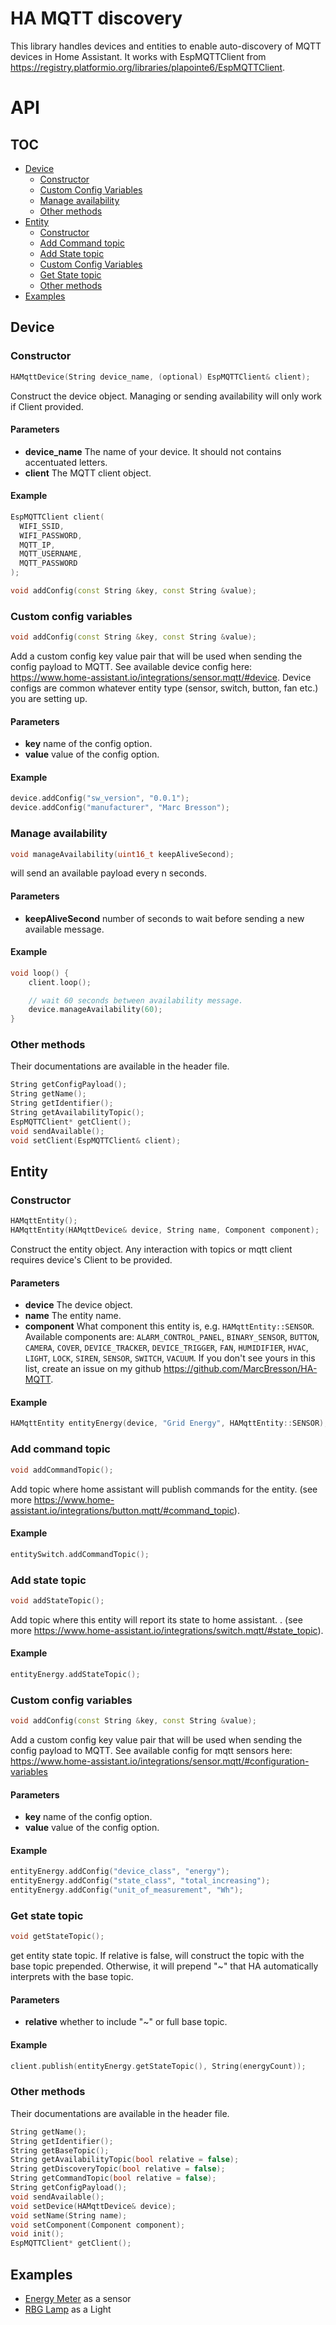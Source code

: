# HA MQTT discovery

This library handles devices and entities to enable auto-discovery of MQTT devices in Home Assistant. It works with EspMQTTClient from https://registry.platformio.org/libraries/plapointe6/EspMQTTClient.

# API

## TOC

- [Device](#device)
  - [Constructor](#constructor)
  - [Custom Config Variables](#custom-config-variables)
  - [Manage availability](#manage-availability)
  - [Other methods](#other-methods)
- [Entity](#entity)
  - [Constructor](#constructor-1)
  - [Add Command topic](#add-command-topic)
  - [Add State topic](#add-state-topic)
  - [Custom Config Variables](#custom-config-variables-1)
  - [Get State topic](#get-state-topic)
  - [Other methods](#other-methods-1)
- [Examples](#examples)

## Device

### Constructor

```cpp
HAMqttDevice(String device_name, (optional) EspMQTTClient& client);
```

Construct the device object. Managing or sending availability will only work if Client provided.

#### Parameters

- **device_name** The name of your device. It should not contains accentuated letters.
- **client** The MQTT client object.

#### Example

```cpp
EspMQTTClient client(
  WIFI_SSID,
  WIFI_PASSWORD,
  MQTT_IP,
  MQTT_USERNAME,
  MQTT_PASSWORD
);

void addConfig(const String &key, const String &value);
```

### Custom config variables

```cpp
void addConfig(const String &key, const String &value);
```

Add a custom config key value pair that will be used when sending the config payload to MQTT. See available device config here: https://www.home-assistant.io/integrations/sensor.mqtt/#device. Device configs are common whatever entity type (sensor, switch, button, fan etc.) you are setting up.

#### Parameters

- **key** name of the config option.
- **value** value of the config option.

#### Example

```cpp
device.addConfig("sw_version", "0.0.1");
device.addConfig("manufacturer", "Marc Bresson");
```

### Manage availability

```cpp
void manageAvailability(uint16_t keepAliveSecond);
```

will send an available payload every n seconds.

#### Parameters

- **keepAliveSecond** number of seconds to wait before sending a new available message.

#### Example

```cpp
void loop() {
    client.loop();

    // wait 60 seconds between availability message.
    device.manageAvailability(60);
}
```

### Other methods

Their documentations are available in the header file.

```cpp
String getConfigPayload();
String getName();
String getIdentifier();
String getAvailabilityTopic();
EspMQTTClient* getClient();
void sendAvailable();
void setClient(EspMQTTClient& client);
```

## Entity

### Constructor

```cpp
HAMqttEntity();
HAMqttEntity(HAMqttDevice& device, String name, Component component);
```

Construct the entity object. Any interaction with topics or mqtt client requires device's Client to be provided.

#### Parameters

- **device** The device object.
- **name** The entity name.
- **component** What component this entity is, e.g. `HAMqttEntity::SENSOR`. Available components are: `ALARM_CONTROL_PANEL`, `BINARY_SENSOR`, `BUTTON`, `CAMERA`, `COVER`, `DEVICE_TRACKER`, `DEVICE_TRIGGER`, `FAN`, `HUMIDIFIER`, `HVAC`, `LIGHT`, `LOCK`, `SIREN`, `SENSOR`, `SWITCH`, `VACUUM`. If you don't see yours in this list, create an issue on my github https://github.com/MarcBresson/HA-MQTT.

#### Example

```cpp
HAMqttEntity entityEnergy(device, "Grid Energy", HAMqttEntity::SENSOR);
```

### Add command topic

```cpp
void addCommandTopic();
```

Add topic where home assistant will publish commands for the entity. (see more https://www.home-assistant.io/integrations/button.mqtt/#command_topic).

#### Example

```cpp
entitySwitch.addCommandTopic();
```

### Add state topic

```cpp
void addStateTopic();
```

Add topic where this entity will report its state to home assistant. . (see more https://www.home-assistant.io/integrations/switch.mqtt/#state_topic).

#### Example

```cpp
entityEnergy.addStateTopic();
```

### Custom config variables

```cpp
void addConfig(const String &key, const String &value);
```

Add a custom config key value pair that will be used when sending the config payload to MQTT. See available config for mqtt sensors here: https://www.home-assistant.io/integrations/sensor.mqtt/#configuration-variables

#### Parameters

- **key** name of the config option.
- **value** value of the config option.

#### Example

```cpp
entityEnergy.addConfig("device_class", "energy");
entityEnergy.addConfig("state_class", "total_increasing");
entityEnergy.addConfig("unit_of_measurement", "Wh");
```

### Get state topic

```cpp
void getStateTopic();
```

get entity state topic. If relative is false, will construct the topic with the base topic prepended. Otherwise, it will prepend "~" that HA automatically interprets with the base topic.

#### Parameters

- **relative** whether to include "~" or full base topic.

#### Example

```cpp
client.publish(entityEnergy.getStateTopic(), String(energyCount));
```

### Other methods

Their documentations are available in the header file.

```cpp
String getName();
String getIdentifier();
String getBaseTopic();
String getAvailabilityTopic(bool relative = false);
String getDiscoveryTopic(bool relative = false);
String getCommandTopic(bool relative = false);
String getConfigPayload();
void sendAvailable();
void setDevice(HAMqttDevice& device);
void setName(String name);
void setComponent(Component component);
void init();
EspMQTTClient* getClient();
```

## Examples

- [Energy Meter](examples/energy_metter.cpp) as a sensor
- [RBG Lamp](examples/rgb_lamp.cpp) as a Light
